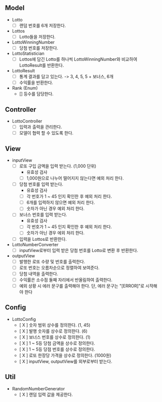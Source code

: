 ## Model
- Lotto
  - [ ] 랜덤 번호를 6개 저장한다. 

- Lottos
  - [ ] Lotto들을 저장한다.

- LottoWinningNumber
  - [ ] 당첨 번호를 저장한다.

- LottoStatistician
  - [ ] Lottos에 담긴 Lotto를 하나씩 LottoWinningNumber와 비교하여 LottoResult를 반환한다.
        
- LottoResult
  - [ ] 통계 결과를 담고 있는다.
  -> 3, 4, 5, 5 + 보너스, 6개
  - [ ] 수익률을 반환한다.

- Rank (Enum)
  - [] 등수를 담당한다.

## Controller
- LottoController
  - [ ] 입력과 출력을 관리한다.
  - [ ] 모델이 협력 할 수 있도록 한다.

## View
- inputView
  - [ ] 로또 구입 금액을 입력 받는다. (1,000 단위)
    - 유효성 검사 
    - [ ] 1,000원으로 나누어 떨어지지 않는다면 예외 처리 한다.
  
  - [ ] 당첨 번호를 입력 받는다.
    - 유효성 검사
    - [ ] 각 번호가 1 ~ 45 인지 확인한 후 예외 처리 한다.
    - [ ] 6개를 입력하지 않으면 예외 처리 한다.
    - [ ] 숫자가 아닌 경우 예외 처리 한다.
  
  - [ ] 보너스 번호를 입력 받는다.
    - 유효성 검사
    - [ ] 각 번호가 1 ~ 45 인지 확인한 후 예외 처리 한다.
    - [ ] 숫자가 아닌 경우 에외 처리 한다.

  - [ ] 입력을 Lottos로 반환한다.
    
- LottoNumberConverter
  - [  ] inputView로부터 입력 받은 당첨 번호를 Lotto로 변환 후 반환한다.

- outputView
  - [ ] 발행한 로또 수량 및 번호를 출력한다.
  - [ ] 로또 번호는 오름차순으로 정렬하여 보여준다.
  - [ ] 당첨 내역을 출력한다.
  - [ ] 수익률은 소수점 둘째 자리에서 반올림하여 출력한다.
  - [ ] 예외 상황 시 에러 문구를 출력해야 한다. 단, 에러 문구는 "[ERROR]"로 시작해야 한다

## Config
- LottoConfig
  - [ X ] 숫자 범위 상수를 정의한다. (1, 45)
  - [ X ] 발행 숫자를 상수로 정의한다. (6)
  - [ X ] 보너스 번호를 상수로 정의한다. (1)
  - [ X ] 1 ~ 5등 당첨 금액을 상수로 정의한다.
  - [ X ] 1 ~ 5등 당점 번호를 상수로 정의한다.
  - [ X ] 로또 한장당 가격을 상수로 정의한다. (1000원) 
  - [ X ] inputView, outputView를 외부로부터 받는다.

## Util
- RandomNumberGenerator
  - [ X ] 랜덤 입력 값을 제공한다.
